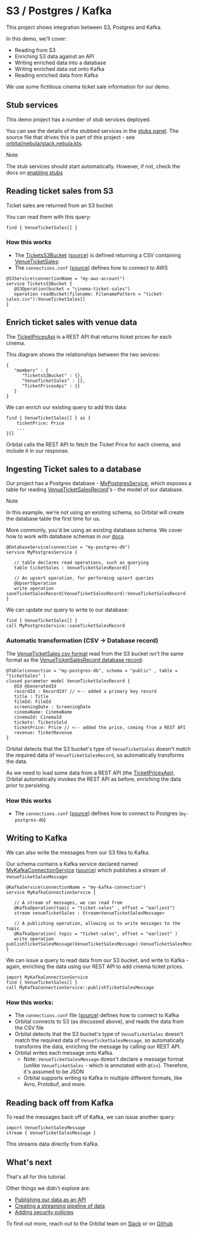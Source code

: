 # S3 / Postgres / Kafka

This project shows integration between S3, Postgres and Kafka.

In this demo, we'll cover:

 * Reading from S3
 * Enriching S3 data against an API
 * Writing enriched data into a database
 * Writing enriched data out onto Kafka
 * Reading enriched data from Kafka

We use some fictitious cinema ticket sale information for our demo.

## Stub services
This demo project has a number of stub services deployed.

You can see the details of the stubbed services in the [stubs panel](/stubs). The source file that drives this is 
part of this project - see [orbital/nebula/stack.nebula.kts](/projects/com.petflix:s3-postgres-kafka:0.1.0/source?selectedFile=orbital%2Fnebula%2Fstack.nebula.kts).

> [!NOTE]
> The stub services should start automatically. However, if not, check the docs on [enabling stubs](https://orbitalhq.com/docs/testing/stubbing-services#enabling-stubs)

## Reading ticket sales from S3
Ticket sales are returned from an S3 bucket

You can read them with this query:

```taxiql
find { VenueTicketSales[] }
```

### How this works
 * The [TicketsS3Bucket](/services/TicketsS3Bucket) ([source](/projects/com.petflix:s3-postgres-kafka:0.1.0/source?selectedFile=ticketSales.s3.taxi)) is defined returning a CSV containing [VenueTicketSales](/catalog/VenueTicketSales):
 * The `connections.conf` ([source](/projects/com.petflix:s3-postgres-kafka:0.1.0/source?selectedFile=orbital%2Fconfig%2Fconnections.conf)) defines how to connect to AWS

```taxi
@S3Service(connectionName = "my-aws-account")
service TicketsS3Bucket {
   @S3Operation(bucket = "cinema-ticket-sales")
   operation readBucket(filename: FilenamePattern = "ticket-sales.csv"):VenueTicketSales[]
}
```

## Enrich ticket sales with venue data
The [TicketPricesApi](/services/TicketPricesApi) is a REST API that returns ticket prices for each cinema.

This diagram shows the relationships between the two sevices:

```components
{
   "members" : {
      "TicketsS3Bucket" : {},
      "VenueTicketSales" : {},
      "TicketPricesApi" : {}
   }
}
```

We can enrich our existing query to add this data:

```taxiql
find { VenueTicketSales[] } as {
    ticketPrice: Price
    ...
}[]
```

Orbital calls the REST API to fetch the Ticket Price for each cinema, and include it in our response.

## Ingesting Ticket sales to a database
Our project has a Postgres database - [MyPostgresService](/services/MyPostgresService), which exposes a table for
reading [VenueTicketSalesRecord](/catalog/VenueTicketSalesRecord)'s - the model of our database.

> [!NOTE]
> In this example, we're not using an existing schema, so Orbital will create the database table
> the first time for us. 
> 
> More commonly, you'd be using an existing database schema. We cover how to work with
> database schemas in our [docs](https://orbitalhq.com/docs/describing-data-sources/databases#describing-tables-in-taxi)


```taxi
@DatabaseService(connection = "my-postgres-db")
service MyPostgresService {

   // table declares read operations, such as querying
   table ticketSales : VenueTicketSalesRecord[]
   
   // An upsert operation, for performing upsert queries
   @UpsertOperation
   write operation saveTicketSalesRecord(VenueTicketSalesRecord):VenueTicketSalesRecord
}
```

We can update our query to write to our database:

```taxiql
find { VenueTicketSales[] }
call MyPostgresService::saveTicketSalesRecord
```

### Automatic transformation (CSV -> Database record)
The [VenueTicketSales csv format](/catalog/VenueTicketSales) read from the S3 bucket isn't the same format
as the [VenueTicketSalesRecord database record](/catalog/VenueTicketSalesRecord):

```taxi
@Table(connection = "my-postgres-db", schema = "public" , table = "ticketSales" )
closed parameter model VenueTicketSalesRecord {
   @Id @GeneratedId
   recordId : RecordId? // <-- added a primary key record
   title : Title
   filmId: FilmId
   screeningDate : ScreeningDate
   cinemaName: CinemaName
   cinemaId: CinemaId
   tickets: TicketsSold
   ticketPrice: Price // <-- added the price, coming from a REST API
   revenue: TicketRevenue 
}
```

Orbital detects that the S3 bucket's type of `VenueTicketSales` doesn't match the required data of `VenueTicketSalesRecord`, 
so automatically transforms the data.

As we need to load some data from a REST API (the [TicketPricesApi](/services/TicketPricesApi)), Orbital automatically invokes
the REST API as before, enriching the data prior to persisting.

### How this works

* The `connections.conf` ([source](/projects/com.petflix:s3-postgres-kafka:0.1.0/source?selectedFile=orbital%2Fconfig%2Fconnections.conf)) defines how to connect to Postgres (`my-postgres-db`)


## Writing to Kafka
We can also write the messages from our S3 files to Kafka.

Our schema contains a Kafka service declared named [MyKafkaConnectionService](/services/MyKafkaConnectionService) ([source](/projects/com.petflix:s3-postgres-kafka:0.1.0/source?selectedFile=ticketSales.kafka.taxi))
which publishes a stream of `VenueTicketSalesMessage`:

```taxi
@KafkaService(connectionName = "my-kafka-connection")
service MyKafkaConnectionService {

   // A stream of messages, we can read from
   @KafkaOperation(topic = "ticket-sales" , offset = "earliest")
   stream venueTicketSales : Stream<VenueTicketSalesMessage>

   // A publishing operation, allowing us to write messages to the topic
   @KafkaOperation( topic = "ticket-sales", offset = "earliest" )
   write operation publishTicketSalesMessage(VenueTicketSalesMessage):VenueTicketSalesMessage
}
```

We can issue a query to read data from our S3 bucket, and write to Kafka - again, enriching the data using our REST API
to add cinema ticket prices.

```taxiql
import MyKafkaConnectionService
find { VenueTicketSales[] } 
call MyKafkaConnectionService::publishTicketSalesMessage
```

### How this works:
 * The `connections.conf` file ([source](/projects/com.petflix:s3-postgres-kafka:0.1.0/source?selectedFile=orbital%2Fconfig%2Fconnections.conf)) defines how to connect to Kafka
 * Orbital connects to S3 (as discussed above), and reads the data from the CSV file
 * Orbital detects that the S3 bucket's type of `VenueTicketSales` doesn't match the required data of `VenueTicketSalesMessage`, so automatically transforms the data, enriching the message by calling our REST API.
 * Orbital writes each message onto Kafka.
   * Note:  `VenueTicketSalesMessage` doesn't declare a message format (unlike `VenueTicketSales` - which is annotated with `@Csv`). Therefore, it's assumed to be JSON
   * Orbital supports writing to Kafka in multiple different formats, like Avro, Protobuf, and more. 

## Reading back off from Kafka
To read the messages back off of Kafka, we can issue another query:

```taxiql
import VenueTicketSalesMessage
stream { VenueTicketSalesMessage }
```

This streams data directly from Kafka.

## What's next
That's all for this tutorial.

Other things we didn't explore are:
 * [Publishing our data as an API](https://orbitalhq.com/docs/querying/queries-as-endpoints)
 * [Creating a streaming pipeline of data](https://orbitalhq.com/docs/querying/streaming-data)
 * [Adding security policies](https://orbitalhq.com/docs/data-policies/data-policies)

To find out more, reach out to the Orbital team on [Slack](https://join.slack.com/t/orbitalapi/shared_invite/zt-697laanr-DHGXXak5slqsY9DqwrkzHg) or on [Github](https://github.com/orbitalapi/orbital)
